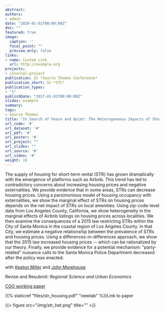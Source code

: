```yaml
---
abstract: 
authors:
- admin
date: "2020-01-01T00:00:00Z"
doi: ""
featured: true
image:
  caption: ''
  focal_point: ""
  preview_only: false
links:
- name: Custom Link
  url: http://example.org
projects:
- internal-project
publication: In *Source Themes Conference*
publication_short: In *STC*
publication_types:
- "1"
publishDate: "2017-01-01T00:00:00Z"
slides: example
summary: 
tags:
- Source Themes
title: "In Search of Peace and Quiet: The Heterogeneous Impacts of Short-Term Rentals on Housing Prices"
url_code: '#'
url_dataset: '#'
url_pdf: '#'
url_poster: '#'
url_project: ""
url_slides: ""
url_source: '#'
url_video: '#'
weight: 10
---
```


The supply of housing for short-term rental (STR) has grown dramatically with the emergence of platforms such as Airbnb. This trend has led to contradictory concerns about increasing housing prices and negative externalities. We provide evidence that in some areas, STRs can decrease housing prices. Using a parsimonious model of housing occupancy with externalities, we show the marginal effect of STRs on housing prices depends on the net impact of STRs on local amenities. Using zip-code-level data from Los Angeles County, California, we show heterogeneity in the marginal effects of Airbnb listings on housing prices across localities. We then examine the consequences of a 2015 law restricting STRs within the City of Santa Monica in the coastal region of Los Angeles County. In that City, we estimate a negative relationship between the prevalence of STRs and housing prices. Using a differences-in-differences approach, we show that the 2015 law increased housing prices -- which can be rationalized by our theory. Finally, we provide evidence for a potential mechanism: "party-related’’ nuisance calls to the Santa Monica Police Department decreased after the policy was enacted.

with [Keaton Miller](http://www.keatonmiller.org/) and [John Morehouse](https://www.johnmmorehouse.com/) 

Revise and Resubmit: *Regional Science and Urban Economics*

[CGO working paper](https://www.thecgo.org/research/in-search-of-peace-and-quiet-the-heterogeneous-impacts-of-short-term-rentals-on-housing-prices/)

{{% staticref "files/str_housing.pdf" "newtab" %}}Link to paper

{{< figure src="/img/str_het.png" title="" >}}
